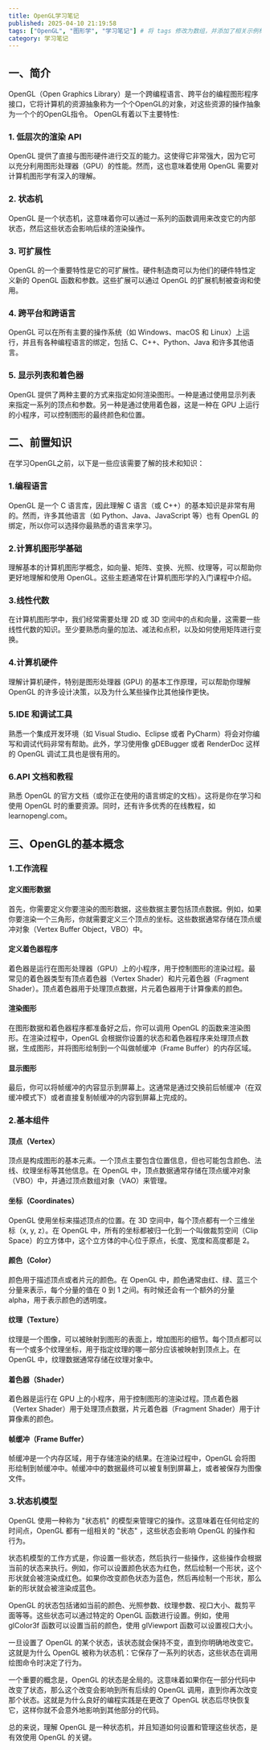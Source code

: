```yaml
---
title: OpenGL学习笔记
published: 2025-04-10 21:19:58
tags: ["OpenGL", "图形学", "学习笔记"] # 将 tags 修改为数组，并添加了相关示例标签
category: 学习笔记
---
```



<!--  # OpenGL学习笔记 -->

## 一、简介

OpenGL（Open Graphics Library）是一个跨编程语言、跨平台的编程图形程序接口，它将计算机的资源抽象称为一个个OpenGL的对象，对这些资源的操作抽象为一个个的OpenGL指令。
    OpenGL有着以下主要特性:

### 1. 低层次的渲染 API

OpenGL 提供了直接与图形硬件进行交互的能力。这使得它非常强大，因为它可以充分利用图形处理器（GPU）的性能。然而，这也意味着使用 OpenGL 需要对计算机图形学有深入的理解。

### 2. 状态机

OpenGL 是一个状态机，这意味着你可以通过一系列的函数调用来改变它的内部状态，然后这些状态会影响后续的渲染操作。

### 3. 可扩展性

OpenGL 的一个重要特性是它的可扩展性。硬件制造商可以为他们的硬件特性定义新的 OpenGL 函数和参数。这些扩展可以通过 OpenGL 的扩展机制被查询和使用。

### 4. 跨平台和跨语言

OpenGL 可以在所有主要的操作系统（如 Windows、macOS 和 Linux）上运行，并且有各种编程语言的绑定，包括 C、C++、Python、Java 和许多其他语言。

### 5. 显示列表和着色器

OpenGL 提供了两种主要的方式来指定如何渲染图形。一种是通过使用显示列表来指定一系列的顶点和参数。另一种是通过使用着色器，这是一种在 GPU 上运行的小程序，可以控制图形的最终颜色和位置。

## 二、前置知识

在学习OpenGL之前，以下是一些应该需要了解的技术和知识：

### 1.编程语言

OpenGL 是一个 C 语言库，因此理解 C 语言（或 C++）的基本知识是非常有用的。然而，许多其他语言（如 Python、Java、JavaScript 等）也有 OpenGL 的绑定，所以你可以选择你最熟悉的语言来学习。

### 2.计算机图形学基础

理解基本的计算机图形学概念，如向量、矩阵、变换、光照、纹理等，可以帮助你更好地理解和使用 OpenGL。这些主题通常在计算机图形学的入门课程中介绍。

### 3.线性代数

在计算机图形学中，我们经常需要处理 2D 或 3D 空间中的点和向量，这需要一些线性代数的知识。至少要熟悉向量的加法、减法和点积，以及如何使用矩阵进行变换。

### 4.计算机硬件

理解计算机硬件，特别是图形处理器 (GPU) 的基本工作原理，可以帮助你理解 OpenGL 的许多设计决策，以及为什么某些操作比其他操作更快。

### 5.IDE 和调试工具

熟悉一个集成开发环境（如 Visual Studio、Eclipse 或者 PyCharm）将会对你编写和调试代码非常有帮助。此外，学习使用像 gDEBugger 或者 RenderDoc 这样的 OpenGL 调试工具也是很有用的。

### 6.API 文档和教程

熟悉 OpenGL 的官方文档（或你正在使用的语言绑定的文档）。这将是你在学习和使用 OpenGL 时的重要资源。同时，还有许多优秀的在线教程，如 learnopengl.com。

## 三、OpenGL的基本概念

### 1.工作流程

#### 定义图形数据

首先，你需要定义你要渲染的图形数据，这些数据主要包括顶点数据。例如，如果你要渲染一个三角形，你就需要定义三个顶点的坐标。这些数据通常存储在顶点缓冲对象（Vertex Buffer Object，VBO）中。

#### 定义着色器程序

着色器是运行在图形处理器（GPU）上的小程序，用于控制图形的渲染过程。最常见的着色器类型有顶点着色器（Vertex Shader）和片元着色器（Fragment Shader）。顶点着色器用于处理顶点数据，片元着色器用于计算像素的颜色。

#### 渲染图形

在图形数据和着色器程序都准备好之后，你可以调用 OpenGL 的函数来渲染图形。在渲染过程中，OpenGL 会根据你设置的状态和着色器程序来处理顶点数据，生成图形，并将图形绘制到一个叫做帧缓冲（Frame Buffer）的内存区域。

#### 显示图形

最后，你可以将帧缓冲的内容显示到屏幕上。这通常是通过交换前后帧缓冲（在双缓冲模式下）或者直接复制帧缓冲的内容到屏幕上完成的。

### 2.基本组件

#### 顶点（Vertex）

顶点是构成图形的基本元素。一个顶点主要包含位置信息，但也可能包含颜色、法线、纹理坐标等其他信息。在 OpenGL 中，顶点数据通常存储在顶点缓冲对象（VBO）中，并通过顶点数组对象（VAO）来管理。

#### 坐标（Coordinates）

OpenGL 使用坐标来描述顶点的位置。在 3D 空间中，每个顶点都有一个三维坐标（x, y, z）。在 OpenGL 中，所有的坐标都被归一化到一个叫做裁剪空间（Clip Space）的立方体中，这个立方体的中心位于原点，长度、宽度和高度都是 2。

#### 颜色（Color）

颜色用于描述顶点或者片元的颜色。在 OpenGL 中，颜色通常由红、绿、蓝三个分量来表示，每个分量的值在 0 到 1 之间。有时候还会有一个额外的分量 alpha，用于表示颜色的透明度。

#### 纹理（Texture）

纹理是一个图像，可以被映射到图形的表面上，增加图形的细节。每个顶点都可以有一个或多个纹理坐标，用于指定纹理的哪一部分应该被映射到顶点上。在 OpenGL 中，纹理数据通常存储在纹理对象中。

#### 着色器（Shader）

着色器是运行在 GPU 上的小程序，用于控制图形的渲染过程。顶点着色器（Vertex Shader）用于处理顶点数据，片元着色器（Fragment Shader）用于计算像素的颜色。

#### 帧缓冲（Frame Buffer）

帧缓冲是一个内存区域，用于存储渲染的结果。在渲染过程中，OpenGL 会将图形绘制到帧缓冲中。帧缓冲中的数据最终可以被复制到屏幕上，或者被保存为图像文件。

### 3.状态机模型

OpenGL 使用一种称为 "状态机" 的模型来管理它的操作。这意味着在任何给定的时间点，OpenGL 都有一组相关的 "状态" ，这些状态会影响 OpenGL 的操作和行为。

状态机模型的工作方式是，你设置一些状态，然后执行一些操作，这些操作会根据当前的状态来执行。例如，你可以设置颜色状态为红色，然后绘制一个形状，这个形状就会被渲染成红色。如果你改变颜色状态为蓝色，然后再绘制一个形状，那么新的形状就会被渲染成蓝色。

OpenGL 的状态包括诸如当前的颜色、光照参数、纹理参数、视口大小、裁剪平面等等。这些状态可以通过特定的 OpenGL 函数进行设置。例如，使用 glColor3f 函数可以设置当前的颜色，使用 glViewport 函数可以设置视口大小。

一旦设置了 OpenGL 的某个状态，该状态就会保持不变，直到你明确地改变它。这就是为什么 OpenGL 被称为状态机：它保存了一系列的状态，这些状态在调用绘图命令时决定了行为。

一个重要的概念是，OpenGL 的状态是全局的。这意味着如果你在一部分代码中改变了状态，那么这个改变会影响到所有后续的 OpenGL 调用，直到你再次改变那个状态。这就是为什么良好的编程实践是在更改了 OpenGL 状态后尽快恢复它，这样你就不会意外地影响到其他部分的代码。

总的来说，理解 OpenGL 是一种状态机，并且知道如何设置和管理这些状态，是有效使用 OpenGL 的关键。
